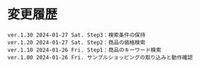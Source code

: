 # 変更履歴

	ver.1.30 2024-01-27 Sat. Step3：検索条件の保持
	ver.1.20 2024-01-27 Sat. Step2：商品の価格検索
	ver.1.10 2024-01-26 Fri. Step1：商品のキーワード検索
	ver.1.00 2024-01-26 Fri. サンプルショッピングの取り込みと動作確認
